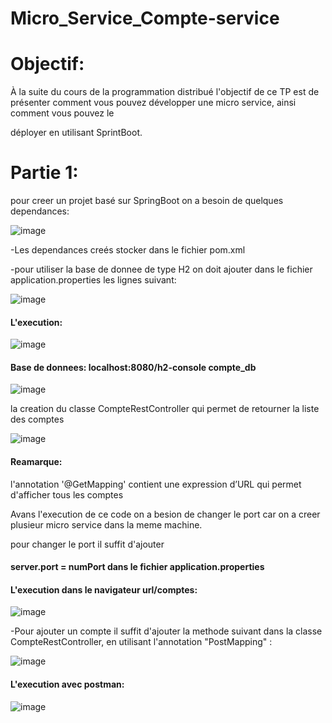 # Micro_Service_Compte-service

# Objectif:

À la suite du cours de la programmation distribué l'objectif de ce TP est de présenter comment vous pouvez développer une micro service, ainsi comment vous pouvez le 

déployer en utilisant SprintBoot.


# Partie 1:

pour creer un projet basé sur SpringBoot on a besoin de quelques dependances:

![image](https://user-images.githubusercontent.com/102171913/163489747-d650bfd8-0dd1-4cdc-89fd-f3b7227c6aa2.png)

-Les dependances creés stocker dans le fichier pom.xml

-pour utiliser la base de donnee de type H2 on doit ajouter dans le fichier application.properties les lignes suivant:

![image](https://user-images.githubusercontent.com/102171913/163632090-b3942aaa-1253-43a4-9cdd-250a9f245a04.png)

#### L'execution:

![image](https://user-images.githubusercontent.com/102171913/163632129-7cb9eea1-25e2-46fd-b8c7-27223d869d8b.png)


#### Base de donnees: localhost:8080/h2-console compte_db

![image](https://user-images.githubusercontent.com/102171913/163632182-17255b66-8bb1-4c47-ab6e-9292782c1c92.png)

la creation du classe CompteRestController qui permet de retourner la liste des comptes  

![image](https://user-images.githubusercontent.com/102171913/163632351-e7fd3150-b76c-4e14-b4a4-a9f590db85e1.png)


#### Reamarque:

l'annotation '@GetMapping' contient une expression d’URL qui permet d'afficher tous les comptes 

Avans l'execution de ce code on a besion de changer le port car on a creer plusieur micro service dans la meme machine.

pour changer le port il suffit d'ajouter 
#### server.port = numPort  dans le fichier application.properties

#### L'execution dans le navigateur url/comptes:

![image](https://user-images.githubusercontent.com/102171913/163633448-2c7d844d-a85d-461d-a6fe-47e51e22c5ff.png)


-Pour ajouter un compte il suffit d'ajouter la methode suivant dans la classe CompteRestController, en utilisant l'annotation "PostMapping" :

![image](https://user-images.githubusercontent.com/102171913/163633632-d936823b-f8c6-4f5c-bb72-60352f2df3f9.png)

#### L'execution avec postman:

![image](https://user-images.githubusercontent.com/102171913/163633781-b7c9f688-077a-4376-b221-87e9c1aa2793.png)











